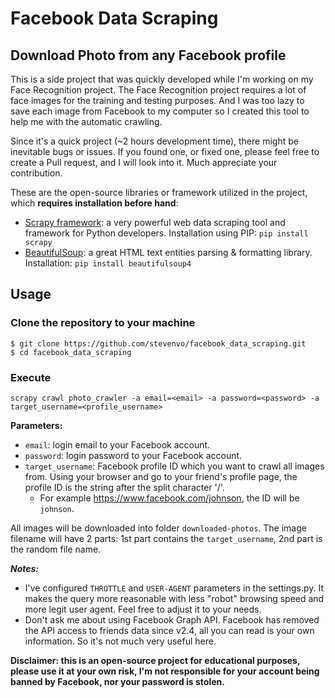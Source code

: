 # Facebook Data Scraping

## Download Photo from any Facebook profile

This is a side project that was quickly developed while I'm working on my Face Recognition project. The Face Recognition project requires a lot of face images for the training and testing purposes. And I was too lazy to save each image from Facebook to my computer so I created this tool to help me with the automatic crawling.

Since it's a quick project (~2 hours development time), there might be inevitable bugs or issues. If you found one, or fixed one, please feel free to create a Pull request, and I will look into it. Much appreciate your contribution.

These are the open-source libraries or framework utilized in the project, which **requires installation before hand**:
* [Scrapy framework](http://scrapy.org/): a very powerful web data scraping tool and framework for Python developers. Installation using PIP: `pip install scrapy`
* [BeautifulSoup](http://www.crummy.com/software/BeautifulSoup/bs4/doc/): a great HTML text entities parsing & formatting library. Installation: `pip install beautifulsoup4`

## Usage

### Clone the repository to your machine
```
$ git clone https://github.com/stevenvo/facebook_data_scraping.git
$ cd facebook_data_scraping
```
### Execute

```
scrapy crawl photo_crawler -a email=<email> -a password=<password> -a target_username=<profile_username>
```
__Parameters:__
* `email`: login email to your Facebook account.
* `password`: login password to your Facebook account.
* `target_username`: Facebook profile ID which you want to crawl all images from. Using your browser and go to your friend's profile page, the profile ID is the string after the split character '/'.
  * For example https://www.facebook.com/johnson, the ID will be `johnson`.

All images will be downloaded into folder `downloaded-photos`. The image filename will have 2 parts: 1st part contains the `target_username`, 2nd part is the random file name.

*__Notes:__*
- I've configured `THROTTLE` and `USER-AGENT` parameters in the settings.py. It makes the query more reasonable with less "robot" browsing speed  and more legit user agent. Feel free to adjust it to your needs.
- Don't ask me about using Facebook Graph API. Facebook has removed the API access to friends data since v2.4, all you can read is your own information. So it's not much very useful here.


__Disclaimer: this is an open-source project for educational purposes, please use it at your own risk, I'm not responsible for your account being banned by Facebook, nor your password is stolen.__
